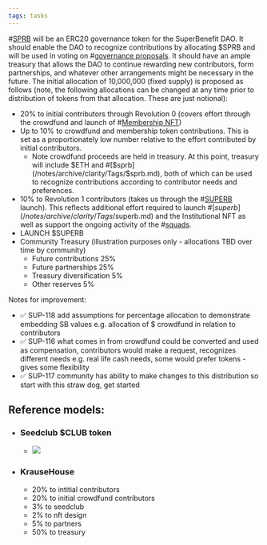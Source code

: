```yaml
---
tags: tasks
---
```

 #[SPRB](SPRB) will be an ERC20 governance token for the SuperBenefit DAO. It should enable the DAO to recognize contributions by allocating $SPRB and will be used in voting on #[governance proposals](/notes/archive/clarity/Tags/governance%20proposals.md). It should have an ample treasury that allows the DAO to continue rewarding new contributors, form partnerships, and whatever other arrangements might be necessary in the future.
The initial allocation of 10,000,000 (fixed supply) is proposed as follows (note, the following allocations can be changed at any time prior to distribution of tokens from that allocation. These are just notional): 
- 20% to initial contributors through Revolution 0 (covers effort through the crowdfund and launch of #[Membership NFT](Membership%20NFT))
- Up to 10% to crowdfund and membership token contributions. This is set as a proportionately low number relative to the effort contributed by initial contributors.
	- Note crowdfund proceeds are held in treasury. At this point, treasury will include $ETH and #[$sprb](/notes/archive/clarity/Tags/$sprb.md), both of which can be used to recognize contributions according to contributor needs and preferences.
- 10% to Revolution 1 contributors (takes us through the #[SUPERB](SUPERB) launch). This reflects additional effort required to launch #[$superb](/notes/archive/clarity/Tags/$superb.md) and the Institutional NFT as well as support the ongoing activity of the #[squads](/notes/archive/clarity/Tags/squads.md). 
- LAUNCH $SUPERB
- Community Treasury (illustration purposes only - allocations TBD over time by community)
	- Future contributions 25% 
	- Future partnerships 25%
	- Treasury diversification 5% 
	- Other reserves 5%

Notes for improvement:
- ✅ SUP-118 add assumptions for percentage allocation to demonstrate embedding SB values e.g. allocation of $ crowdfund in relation to contributors
- ✅ SUP-116 what comes in from crowdfund could be converted and used as compensation, contributors would make a request, recognizes different needs e.g. real life cash needs, some would prefer tokens - gives some flexibility 
- ✅ SUP-117 community has ability to make changes to this distribution so start with this straw dog, get started 


## Reference models:
- ### Seedclub $CLUB token
	- ![](ed37cbb0-5d5a-412f-b32a-fde67140286c.png)
- ### KrauseHouse
	- 20% to intitial contributors
	- 20% to initial crowdfund contributors
	- 3% to seedclub
	- 2% to nft design
	- 5% to partners
	- 50% to treasury

